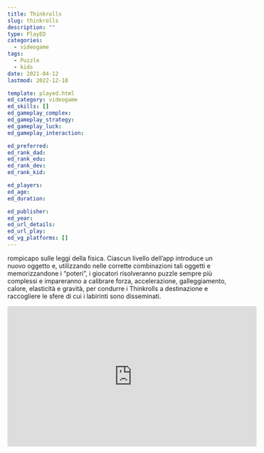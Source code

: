 ```yaml
---
title: Thinkrolls
slug: thinkrolls
description: ""
type: PlayED
categories:
  - videogame
tags:
  - Puzzle
  - kids
date: 2021-04-12
lastmod: 2022-12-18

template: played.html
ed_category: videogame
ed_skills: []
ed_gameplay_complex: 
ed_gameplay_strategy: 
ed_gameplay_luck: 
ed_gameplay_interaction: 

ed_preferred: 
ed_rank_dad: 
ed_rank_edu: 
ed_rank_dev: 
ed_rank_kid: 

ed_players: 
ed_age: 
ed_duration: 

ed_publisher: 
ed_year: 
ed_url_details: 
ed_url_play: 
ed_vg_platforms: []
---
```


rompicapo sulle leggi della fisica. Ciascun livello dell’app introduce un nuovo oggetto e, utilizzando nelle corrette combinazioni tali oggetti e memorizzandone i “poteri”, i giocatori risolveranno puzzle sempre più complessi e impareranno a calibrare forza, accelerazione, galleggiamento, calore, elasticità e gravità, per condurre i Thinkrolls a destinazione e raccogliere le sfere di cui i labirinti sono disseminati.

<iframe width="560" height="315" src="https://www.youtube.com/embed/PsEUh8hRv_c" title="YouTube video player" frameborder="0" allow="accelerometer; autoplay; clipboard-write; encrypted-media; gyroscope; picture-in-picture" allowfullscreen></iframe>

